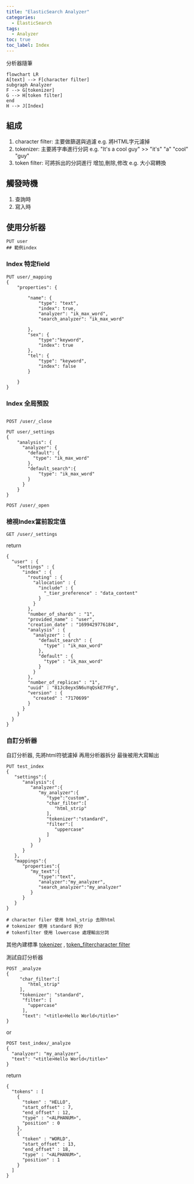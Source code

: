 ```yaml
---
title: "ElasticSearch Analyzer"
categories:
  - ElasticSearch
tags:
  - Analyzer
toc: true
toc_label: Index
---
```



分析器隨筆


```mermaid
flowchart LR
A[text] --> F[character filter]
subgraph Analyzer
F --> G[tokenizer]
G --> H[token filter]
end
H --> J[Index]
```


## 組成

1. character filter: 主要做篩選與過濾 e.g. 將HTML字元濾掉  
2. tokenizer: 主要將字串進行分詞 e.g. "It's a cool guy" >> "it's" "a" "cool" "guy"  
3. token filter:  可將拆出的分詞進行 增加,刪除,修改 e.g. 大小寫轉換  


## 觸發時機

1. 查詢時
2. 寫入時




## 使用分析器


```
PUT user
## 範例index
```

### Index 特定field

```
PUT user/_mapping
{
	"properties": {

		"name": {
			"type": "text",
			"index": true,
			"analyzer": "ik_max_word",
			"search_analyzer": "ik_max_word"
			
		},
		"sex": {
			"type":"keyword",
			"index": true
		},
		"tel": {
			"type": "keyword",
			"index": false
		}

	}
}
```


### Index 全局預設

```

POST /user/_close

PUT user/_settings
{
    "analysis": {
      "analyzer": {
        "default": {
          "type": "ik_max_word"
        },
        "default_search":{
	        "type": "ik_max_word"
        }
      }
    }
}

POST /user/_open
```


###  檢視Index當前設定值

```
GET /user/_settings
```

return
```
{
  "user" : {
    "settings" : {
      "index" : {
        "routing" : {
          "allocation" : {
            "include" : {
              "_tier_preference" : "data_content"
            }
          }
        },
        "number_of_shards" : "1",
        "provided_name" : "user",
        "creation_date" : "1699429776184",
        "analysis" : {
          "analyzer" : {
            "default_search" : {
              "type" : "ik_max_word"
            },
            "default" : {
              "type" : "ik_max_word"
            }
          }
        },
        "number_of_replicas" : "1",
        "uuid" : "81Jc8eyxSN6uYqQskE7YFg",
        "version" : {
          "created" : "7170699"
        }
      }
    }
  }
}
```




### 自訂分析器

自訂分析器, 先將html符號濾掉 再用分析器拆分 最後被用大寫輸出  

```
PUT test_index
{
   "settings":{
      "analysis":{
         "analyzer":{
            "my_analyzer":{
               "type":"custom",
               "char_filter":[
                  "html_strip"
               ],
               "tokenizer":"standard",
               "filter":[
                  "uppercase"
               ]
            }
         }
      }
   },
   "mappings":{
      "properties":{
         "my_text":{
            "type":"text",
            "analyzer":"my_analyzer",
            "search_analyzer":"my_analyzer"
         }
      }
   }
}

# character filer 使用 html_strip 去除html
# tokenizer 使用 standard 拆分
# tokenfilter 使用 lowercase 處理輸出分詞

```

其他內建標準 [tokenizer](https://www.elastic.co/guide/en/elasticsearch/reference/current/analysis-tokenizers.html) , [token_filter](https://www.elastic.co/guide/en/elasticsearch/reference/current/analysis-tokenfilters.html)[character filter](https://www.elastic.co/guide/en/elasticsearch/reference/current/analysis-charfilters.html)


測試自訂分析器
```
POST _analyze
{
	 "char_filter":[
	 	"html_strip"
	 ],
	 "tokenizer": "standard",
	  "filter": [
		"uppercase"
	  ],
	  "text": "<title>Hello World</title>"
}
```

or


```
POST test_index/_analyze
{
  "analyzer": "my_analyzer",
  "text": "<title>Hello World</title>"
}
```


return  

```
{
  "tokens" : [
    {
      "token" : "HELLO",
      "start_offset" : 7,
      "end_offset" : 12,
      "type" : "<ALPHANUM>",
      "position" : 0
    },
    {
      "token" : "WORLD",
      "start_offset" : 13,
      "end_offset" : 18,
      "type" : "<ALPHANUM>",
      "position" : 1
    }
  ]
}

```

